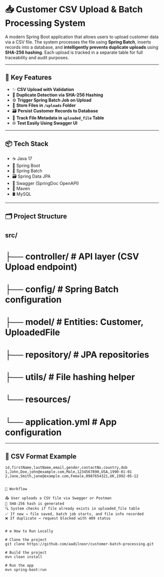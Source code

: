 # 📥 Customer CSV Upload & Batch Processing System

A modern Spring Boot application that allows users to upload customer data via a CSV file. The system processes the file using **Spring Batch**, inserts records into a database, and **intelligently prevents duplicate uploads** using **SHA-256 hashing**. Each upload is tracked in a separate table for full traceability and audit purposes.

---

## 🚀 Key Features

- ✨ **CSV Upload with Validation**
- 🧠 **Duplicate Detection via SHA-256 Hashing**
- ⚙️ **Trigger Spring Batch Job on Upload**
- 📁 **Store Files in `/uploads` Folder**
- 🗃 **Persist Customer Records to Database**
- 📂 **Track File Metadata in `uploaded_file` Table**
- 🌐 **Test Easily Using Swagger UI**

---

## 📦 Tech Stack

- ☕ Java 17  
- 🌱 Spring Boot  
- 🧩 Spring Batch  
- 🗃 Spring Data JPA  
- 🧪 Swagger (SpringDoc OpenAPI)  
- 🧰 Maven  
- 🛢️ MySQL

---

## 🗂️ Project Structure

## src/
# ├── controller/            # API layer (CSV Upload endpoint)
# ├── config/                # Spring Batch configuration
# ├── model/                 # Entities: Customer, UploadedFile
# ├── repository/            # JPA repositories
# ├── utils/                 # File hashing helper
# └── resources/
#    └── application.yml     # App configuration



---

## 📂 CSV Format Example

```csv
id,firstName,lastName,email,gender,contactNo,country,dob
1,John,Doe,john@example.com,Male,1234567890,USA,1990-01-01
2,Jane,Smith,jane@example.com,Female,0987654321,UK,1992-05-12


🧪 Workflow

📤 User uploads a CSV file via Swagger or Postman
🔐 SHA-256 hash is generated
🔍 System checks if file already exists in uploaded_file table
✅ If new → file saved, batch job starts, and file info recorded
❌ If duplicate → request blocked with 409 status


# ⚙️ How to Run Locally

# Clone the project
git clone https://github.com/aadilnoor/customer-batch-processing.git

# Build the project
mvn clean install

# Run the app
mvn spring-boot:run
